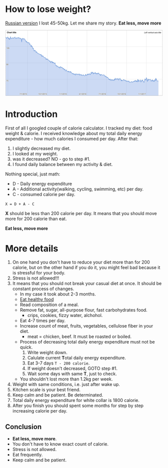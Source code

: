 # How to lose weight?
[Russian version](how-to-lose-weight.md)
I lost 45-50kg. Let me share my story. **Eat less, move more** 

![weight](assets/weight.jpg?raw=true)

# Introduction

First of all I googled couple of calorie calculator. I tracked my diet: food weight & calorie. I received knowledge about my total daily energy expenditure - how much calories I consumed per day. After that:
1. I slightly decreased my diet. 
2. I looked at my weight. 
3. was it decreased? NO - go to step #1.
4. I found daily balance between my activity & diet.

Nothing special, just math:
* D - Daily energy expenditure
* A - Additional activity(walking, cycling, swimming, etc) per day.
* C - consumed calorie per day.

```
X = D + A - C
```

**Х** should be less than 200 calorie per day. It means that you should move more for 200 calorie than eat. 

**Eat less, move more** 

# More details

1. On one hand you don't have to reduce your diet more than for 200 calorie, but on the other hand if you do it, you might feel bad because it is stressful for your body.
2. Stress is not allowed!!!
3. It means that you should not break your casual diet at once. It should be constant process of changes.
    * In my case it took about 2-3 months.
    * [Eat healthy food](http://sportwiki.to/%D0%A0%D0%B0%D1%86%D0%B8%D0%BE%D0%BD%D0%B0%D0%BB%D1%8C%D0%BD%D0%BE%D0%B5_%D0%BF%D0%B8%D1%82%D0%B0%D0%BD%D0%B8%D0%B5)
    * Read composition of a meal.
    * Remove fat, sugar, all-purpose flour, fast carbohydrates food.
        * crips, cookies, fizzy water, alchohol.
    * Eat 4-7 times per day.
    * Increase count of meat, fruits, vegetables, cellulose fiber in your diet.
        * meat = chicken, beef. It must be roasted or boiled.
    * Process of decreasing total daily energy expenditure must not be quick.
        1. Write weight down.
        2. Calulate current **T**otal daily energy expenditure.
        3. Eat 3-7 days `T - 200 calorie`.
        4. If weight doesn't decreased, GOTO step #1.
        5. Wait some days with same **T**, just to check.
    * You shouldn't lost more than 1.2kg per week.
4. Weight with same conditions, i.e. just after wake up.
5. Kitchen scale is your best friend.
6. Keep calm and be patient. Be determinated.
7. Total daily energy expenditure for white collar is 1800 calorie.
8. After you finish you should spent some months for step by step increasing calorie per day.

## Conclusion

* **Eat less, move more**.
* You don't have to know exact count of calorie. 
* Stress is not allowed.
* Eat frequently.
* Keep calm and be patient.
